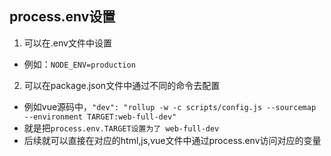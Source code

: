 ## process.env设置
1. 可以在.env文件中设置
* 例如：`NODE_ENV=production`
2. 可以在package.json文件中通过不同的命令去配置
* 例如vue源码中，`"dev": "rollup -w -c scripts/config.js --sourcemap --environment TARGET:web-full-dev"`
* 就是把`process.env.TARGET设置为了 web-full-dev`
* 后续就可以直接在对应的html,js,vue文件中通过process.env访问对应的变量


